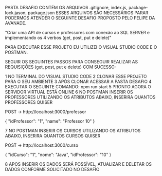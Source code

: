 PASTA DESAFIO CONTÉM OS ARQUIVOS .gitignore, index.js, package-lock.jason, package.json ESSES ARQUIVOS SÃO NECESSÁRIOS PARAR PODERMOS ATENDER O SEGUINTE DESAFIO PROPOSTO PELO FELIPE DA AVANADE.

"Criar uma API de cursos e professores com conexão ao SQL SERVER e implementando os 4 verbos (get, post, put e delete)"

PARA EXECUTAR ESSE PROJETO EU UTILIZEI O VISUAL STUDIO CODE E O POSTMAN.

SEGUIR OS SEGUINTES PASSOS PARA CONSEGUIR REALIZAR AS REQUISIÇÕES (get, post, put e delete) COM SUCESSO:

1 NO TERMINAL DO VISUAL STUDIO CODE
2 CLONAR ESSE PROJETO PARA O SEU AMBIENTE 
3 APÓS CLONAR ACESSAR A PASTA DESAFIO
4 EXECUTAR O SEGUINTE COMANDO: npm run start
5 PRONTO AGORA O SERVIDOR VIRTUAL ESTÁ ONLINE
6 NO POSTMAN INSERIR OS PROFESSORES UTILIZANDO OS ATRIBUTOS ABAIXO, INSERIRA QUANTOS PROFESSORES QUISER

POST -> http://localhost:3000/professor

{
"idProfessor": "1",
"name": "Professor 10"
}

7 NO POSTMAN INSERIR OS CURSOS UTILIZANDO OS ATRIBUTOS ABAIXO, INSERIRA QUANTOS CURSOS QUISER

POST -> http://localhost:3000/curso

{
"idCurso": "1",
"nome": "Java",
"idProfessor": "10"
}

8 APOS INSERIR OS DADOS SERÁ POSSÍVEL, ATUALIZAR E DELETAR OS DADOS CONFORME SOLICITADO NO DESAFIO  
